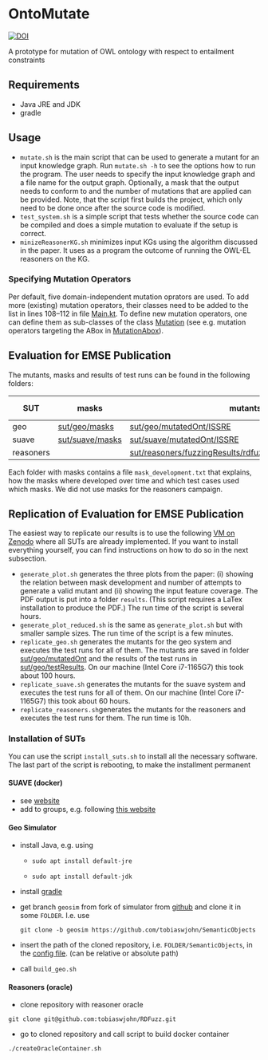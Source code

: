 # OntoMutate

[![DOI](https://zenodo.org/badge/DOI/10.5281/zenodo.14939790.svg)](https://doi.org/10.5281/zenodo.14939790)

A prototype for mutation of OWL ontology with respect to entailment constraints

## Requirements
- Java JRE and JDK
- gradle

## Usage
- `mutate.sh` is the main script that can be used to generate a mutant for an input knowledge graph. Run `mutate.sh -h` to see the options how to run the program. The user needs to specify the input knowledge graph and a file name for the output graph. Optionally, a mask that the output needs to conform to and the number of mutations that are applied can be provided. Note, that the script first builds the project, which only need to be done once after the source code is modified.
- `test_system.sh` is a simple script that tests whether the source code can be compiled and does a simple mutation to evaluate if the setup is correct.
- `minizeReasonerKG.sh` minimizes input KGs using the algorithm discussed in the paper. It uses as a program the outcome of running the  OWL-EL reasoners on the KG.

### Specifying Mutation Operators
Per default, five domain-independent mutation oprators are used. To add more (existing) mutation operators, their classes need to be added to the list in lines 108–112 in file [Main.kt](src/main/kotlin/org/smolang/robust/Main.kt). To define new mutation operators, one can define them as sub-classes of the class [Mutation](src/main/kotlin/org/smolang/robust/mutant/Mutation.kt) (see e.g. mutation operators targeting the ABox in [MutationAbox](src/main/kotlin/org/smolang/robust/mutant/MutationABox.kt)).

## Evaluation for EMSE Publication
The mutants, masks and results of test runs can be found in the following folders:

| SUT | masks | mutants (or anomalies) | test results (or bug reports) |
| ----|-------|---------|----------------|
| geo | [sut/geo/masks](sut/geo/masks) | [sut/geo/mutatedOnt/ISSRE](sut/geo/mutatedOnt/ISSRE) | [sut/geo/testResults/ISSRE](sut/geo/testResults/ISSRE) |
| suave | [sut/suave/masks](sut/suave/masks) | [sut/suave/mutatedOnt/ISSRE](sut/suave/mutatedOnt/ISSRE) | [sut/suave/testResults/ISSRE](sut/suave/testResults/ISSRE) |
| reasoners |  | [sut/reasoners/fuzzingResults/rdfuzz/fuzzing_2025_02_10_16_55/anomalies](sut/reasoners/fuzzingResults/rdfuzz/fuzzing_2025_02_10_16_55/anomalies) | [sut/reasoners/foundBugs](sut/reasoners/foundBugs) |


Each folder with masks contains a file `mask_development.txt` that explains, how the masks where developed over time and which test cases used which masks. We did not use masks for the reasoners campaign.

## Replication of Evaluation for EMSE Publication

The easiest way to replicate our results is to use the following [VM on Zenodo](https://doi.org/10.5281/zenodo.14899988) where all SUTs are already implemented. If you want to install everything yourself, you can find instructions on how to do so in the next subsection.

- `generate_plot.sh` generates the three plots from the paper: (i) showing the relation between mask development and number of attempts to generate a valid mutant and (ii)  showing the input feature coverage. The PDF output is put into a folder `results`. (This script requires a LaTex installation to produce the PDF.) The run time of the script is several hours.
- `generate_plot_reduced.sh` is the same as `generate_plot.sh` but with smaller sample sizes. The run time of the script is a few minutes.
- `replicate_geo.sh` generates the mutants for the geo system and executes the test runs for all of them. The mutants are saved in folder [sut/geo/mutatedOnt](sut/geo/mutatedOnt) and the results of the test runs in [sut/geo/testResults](sut/geo/testResults). On our machine (Intel Core i7-1165G7) this took about 100 hours.
- `replicate_suave.sh` generates the mutants for the suave system and executes the test runs for all of them. On our machine (Intel Core i7-1165G7) this took about 60 hours.
- `replicate_reasoners.sh`generates the mutants for the reasoners and executes the test runs for them. The run time is 10h.

### Installation of SUTs
You can use the script `install_suts.sh` to install all the necessary software. The last part of the script is rebooting, to make the installment permanent

#### SUAVE (docker)
- see [website](https://docs.docker.com/engine/install/ubuntu/)
- add to groups, e.g. following [this website](https://docs.docker.com/engine/install/linux-postinstall/)

#### Geo Simulator
- install Java, e.g. using

  - `sudo apt install default-jre`

  - `sudo apt install default-jdk`
- install [gradle](https://gradle.org/install/)
- get branch `geosim` from fork of simulator from [github](https://github.com/tobiaswjohn/SemanticObjects) and clone it in some `FOLDER`. I.e. use
  
  `git clone -b geosim https://github.com/tobiaswjohn/SemanticObjects`
- insert the path of the cloned repository, i.e. `FOLDER/SemanticObjects`,  in the [config file](sut/geo/config.txt). (can be relative or absolute path)
- call `build_geo.sh`

#### Reasoners (oracle)
- clone repository with reasoner oracle

`git clone git@github.com:tobiaswjohn/RDFuzz.git`

- go to cloned repository and call script to build docker container

`./createOracleContainer.sh`
